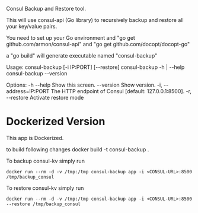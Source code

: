 Consul Backup and Restore tool.

This will use consul-api (Go library) to recursively backup and restore all your
key/value pairs.

You need to set up your Go environment and "go get github.com/armon/consul-api"
and "go get github.com/docopt/docopt-go"

a "go build" will generate executable named "consul-backup"


Usage:
consul-backup [-i IP:PORT] [--restore] <filename>
consul-backup -h | --help
consul-backup --version

Options:
-h --help     Show this screen.
--version     Show version.
-i, --address=IP:PORT  The HTTP endpoint of Consul [default: 127.0.0.1:8500].
-r, --restore     Activate restore mode

Dockerized Version
==================
This app is Dockerized.

to build following changes docker build -t consul-backup .

To backup consul-kv simply run

`docker run --rm -d -v /tmp:/tmp consul-backup app -i <CONSUL-URL>:8500 /tmp/backup_consul`

To restore consul-kv simply run

`docker run --rm -d -v /tmp:/tmp consul-backup app -i <CONSUL-URL>:8500 --restore /tmp/backup_consul`
